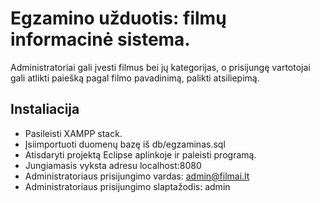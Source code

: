 # Egzamino užduotis: filmų informacinė sistema.

Administratoriai gali įvesti filmus bei jų kategorijas, o prisijungę
vartotojai gali atlikti paiešką pagal filmo pavadinimą, palikti atsiliepimą.

## Instaliacija

* Pasileisti XAMPP stack.
* Įsiimportuoti duomenų bazę iš db/egzaminas.sql
* Atisdaryti projektą Eclipse aplinkoje ir paleisti programą.
* Jungiamasis vyksta adresu localhost:8080
* Administratoriaus prisijungimo vardas: admin@filmai.lt
* Administratoriaus prisijungimo slaptažodis: admin

